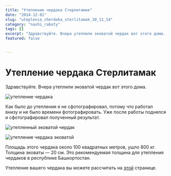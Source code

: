 ```yaml
---
title: "Утепление чердака Стерлитамак"
date: "2014-12-01"
slug: "uteplenie_cherdaka_sterlitamak_30_11_14"
category: "nashi_raboty"
tags: []
excerpt: "Здравствуйте. Вчера утеплили эковатой чердак вот этого дома. Как было до утепления я не сфотографировал, потому что работал внизу и не было времени фотографировать. Уже после работы поднялся и сфотогр..."
featured: false


---
```


# Утепление чердака Стерлитамак

Здравствуйте. Вчера утеплили эковатой чердак вот этого дома.

![утепление чердака](../images/2014/12/DSCN0965-e1417453809855.jpg)

Как было до утепления я не сфотографировал, потому что работал внизу и не было времени фотографировать. Уже после работы поднялся и сфотографировал полученный результат.

![утепленный эковатой чердак](../images/2014/12/DSCN0966-e1417454170722.jpg)

![утепление чердака эковатой](../images/2014/12/DSCN0968-e1417454298462.jpg)

Площадь этого чердака около 100 квадратных метров, ушло 800 кг. Толщина эковаты — 20 см. Это рекомендуемая толщина для утепления чердаков в республике Башкортостан.

Утепление вашего чердака вы можете рассчитать на [этой](http://ecovata-str.ru/tceny/) странице.


